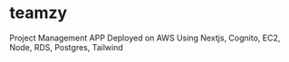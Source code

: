 # teamzy
Project Management APP Deployed on AWS Using Nextjs, Cognito, EC2, Node, RDS, Postgres, Tailwind
